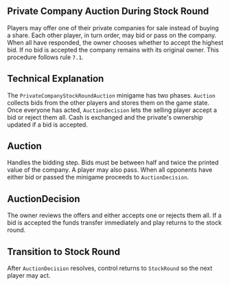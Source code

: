 Private Company Auction During Stock Round
------------------------------------------

Players may offer one of their private companies for sale instead of buying a
share.  Each other player, in turn order, may bid or pass on the company.
When all have responded, the owner chooses whether to accept the highest bid.
If no bid is accepted the company remains with its original owner.  This
procedure follows rule `7.1`.

Technical Explanation
---------------------

The `PrivateCompanyStockRoundAuction` minigame has two phases.  `Auction`
collects bids from the other players and stores them on the game state.  Once
everyone has acted, `AuctionDecision` lets the selling player accept a bid or
reject them all.  Cash is exchanged and the private's ownership updated if a
bid is accepted.

Auction
-------

Handles the bidding step.  Bids must be between half and twice the printed
value of the company.  A player may also pass.  When all opponents have either
bid or passed the minigame proceeds to `AuctionDecision`.

AuctionDecision
---------------

The owner reviews the offers and either accepts one or rejects them all.  If a
bid is accepted the funds transfer immediately and play returns to the stock
round.

Transition to Stock Round
-------------------------

After `AuctionDecision` resolves, control returns to `StockRound` so the next
player may act.
